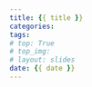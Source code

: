 ```yaml
---
title: {{ title }}
categories:
tags:
# top: True
# top_img: 
# layout: slides
date: {{ date }}
---
```

